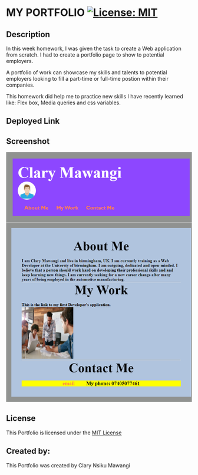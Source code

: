 # MY PORTFOLIO [![License: MIT](https://img.shields.io/badge/License-MIT-yellow.svg)](https://opensource.org/licenses/MIT)

## Description

In this week homework, I was given the task to create a Web application from scratch.
I had to create a portfolio page to show to potential employers.

A portfolio of work can showcase my skills and talents to potential employers looking to fill a part-time or full-time postion within their companies.

This homework did help me to practice new skills I have recently learned like: Flex box, Media queries and css variables.

## Deployed Link


## Screenshot

![Screenshot of Application](./assets/application-screenshot.png)

## License

This Portfolio is licensed under the [MIT License](./LICENSE)



## Created by:

This Portfolio was created by Clary Nsiku Mawangi


